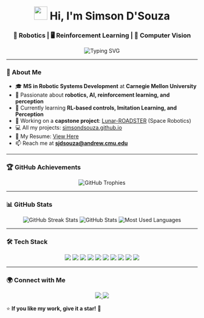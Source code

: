 <h1 align="center">
  <img src="https://media.giphy.com/media/hvRJCLFzcasrR4ia7z/giphy.gif" width="35"> Hi, I'm Simson D'Souza
</h1>
<h3 align="center">🤖 Robotics | 🖥️ Reinforcement Learning | 🎯 Computer Vision</h3>

<p align="center">
  <img src="https://readme-typing-svg.herokuapp.com?font=Fira+Code&pause=1000&center=true&width=435&lines=Robotics+Engineer;AI+Enthusiast;Passionate+About+Innovation" alt="Typing SVG" />
</p>

---

### 🔹 About Me
- 🎓 **MS in Robotic Systems Development** at **Carnegie Mellon University**
- 🤖 Passionate about **robotics, AI, reinforcement learning, and perception**
- 🌱 Currently learning **RL-based controls, Imitation Learning, and Perception**
- 🚀 Working on a **capstone project**: [Lunar-ROADSTER](https://mrsdprojects.ri.cmu.edu/2025teami/) (Space Robotics)
- 💻 All my projects: [simsondsouza.github.io](https://simsondsouza.github.io/)
- 📄 My Resume: [View Here](https://drive.google.com/file/d/1aABAWxspNzU57ygVRwhb17_OOEmmLpH3/view?usp=sharing)
- 📫 Reach me at **sjdsouza@andrew.cmu.edu**

---

### 🏆 GitHub Achievements
<p align="center">
  <img src="https://github-profile-trophy.vercel.app/?username=simsondsouza&theme=onedark&margin-w=10&row=1" alt="GitHub Trophies" />
</p>

---

### 📊 GitHub Stats
<p align="center">
  <img src="https://github-readme-streak-stats.herokuapp.com/?user=simsondsouza&theme=radical" alt="GitHub Streak Stats" />
  <img src="https://github-readme-stats.vercel.app/api?username=simsondsouza&show_icons=true&theme=radical" alt="GitHub Stats" />
  <img src="https://github-readme-stats.vercel.app/api/top-langs/?username=simsondsouza&layout=compact&theme=radical" alt="Most Used Languages" />
</p>

---

### 🛠️ Tech Stack
<p align="center">
  <img src="https://img.shields.io/badge/Python-3776AB?style=for-the-badge&logo=python&logoColor=white"/>
  <img src="https://img.shields.io/badge/C-00599C?style=for-the-badge&logo=c&logoColor=white"/>
  <img src="https://img.shields.io/badge/C++-00599C?style=for-the-badge&logo=c%2B%2B&logoColor=white"/>
  <img src="https://img.shields.io/badge/ROS-22314E?style=for-the-badge&logo=ros&logoColor=white"/>
  <img src="https://img.shields.io/badge/Docker-2496ED?style=for-the-badge&logo=docker&logoColor=white"/>
  <img src="https://img.shields.io/badge/Linux-FCC624?style=for-the-badge&logo=linux&logoColor=black"/>
  <img src="https://img.shields.io/badge/OpenCV-5C3EE8?style=for-the-badge&logo=opencv&logoColor=white"/>
  <img src="https://img.shields.io/badge/PyTorch-EE4C2C?style=for-the-badge&logo=pytorch&logoColor=white"/>
  <img src="https://img.shields.io/badge/TensorFlow-FF6F00?style=for-the-badge&logo=tensorflow&logoColor=white"/>
  <img src="https://img.shields.io/badge/Arduino-00979D?style=for-the-badge&logo=arduino&logoColor=white"/>
</p>

---

### 🌍 Connect with Me
<p align="center">
  <a href="https://linkedin.com/in/simsondsouza" target="_blank">
    <img src="https://img.shields.io/badge/LinkedIn-0A66C2?style=for-the-badge&logo=linkedin&logoColor=white"/>
  </a>
  <a href="https://github.com/simsondsouza" target="_blank">
    <img src="https://img.shields.io/badge/GitHub-181717?style=for-the-badge&logo=github&logoColor=white"/>
  </a>
</p>

⭐ **If you like my work, give it a star!** 🌟

